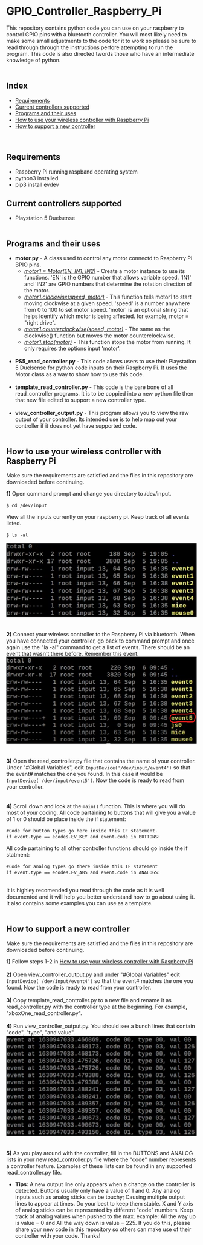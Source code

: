 # GPIO_Controller_Raspberry_Pi
This repository contains python code you can use on your raspberry to control GPIO pins with a bluetooth controller. You will most likely need to make some small adjustments to the code for it to work so please be sure to read through through the instructions perfore attempting to run the program. This code is also directed twords those who have an intermediate knowledge of python. 
<br><br>
## Index
* [Requirements](#requirements)
* [Current controllers supported](#current-controllers-supported)
* [Programs and their uses](#programs-and-their-uses)
* [How to use your wireless controller with Raspberry Pi](#how-to-use-your-wireless-controller-with-raspberry-pi)
* [How to support a new controller](#how-to-support-a-new-controller)
<br>

## Requirements
* Raspberry Pi running raspband operating system
* python3 installed
* pip3 install evdev

## Current controllers supported
* Playstation 5 Duelsense<br><br>

## Programs and their uses
* <b>motor.py</b> - A class used to control any motor connectd to Raspberry Pi BPIO pins.
  * <ins><i>motor1 = Motor(EN, IN1, IN2)</i></ins> - Create a motor instance to use its functions. 'EN' is the GPIO number that allows variable speed. 'IN1' and 'IN2' are GPIO numbers that determine the rotation direction of the motor. 
  * <ins><i>motor1.clockwise(speed, motor)</i></ins> - This function tells motor1 to start moving clockwise at a given speed. 'speed' is a number anywhere from 0 to 100 to set motor speed. 'motor' is an optional string that helps identify which motor is being affected. for example, motor = "right drive".
  * <ins><i>motor1.counterclockwise(speed, motor)</i></ins> - The same as the clockwise() function but moves the motor counterclockwise. 
  * <ins><i>motor1.stop(motor)</i></ins> - This function stops the motor from running. It only requires the options input 'motor'.<br><br>
* <b>PS5_read_controller.py</b> - This code allows users to use their Playstation 5 Duelsense for python code inputs on their Raspberry Pi. It uses the Motor class as a way to show how to use this code.<br><br>
* <b>template_read_controller.py</b> - This code is the bare bone of all read_controller programs. It is to be coppied into a new python file then that new file edited to support a new controller type.<br><br>
* <b>view_controller_output.py</b> - This program allows you to view the raw output of your controller. Its intended use is to help map out your controller if it does not yet have supported code.<br><br>

## How to use your wireless controller with Raspberry Pi
Make sure the requirements are satisfied and the files in this repository are downloaded before continuing.

<b>1)</b> Open command prompt and change you directory to /dev/input.
```
$ cd /dev/input
```
View all the inputs currently on your raspberry pi. Keep track of all events listed.
```
$ ls -al
```
![First event call](/images/events1.png)
<br><br><br>
<b>2)</b> Connect your wireless controller to the Raspberry Pi via bluetooth. When you have connected your controller, go back to command prompt and once again use the "la -al" command to get a list of events. There should be an event that wasn't there before. Remember this event.
![Second event call](/images/events2.png)
<br><br><br>
<b>3)</b> Open the read_controller.py file that contains the name of your controller. Under "#Global Variables", edit `InputDevice('/dev/input/event4')` so that the event# matches the one you found. In this case it would be `InputDevice('/dev/input/event5')`. Now the code is ready to read from your controller.
<br><br><br>
<b>4)</b> Scroll down and look at the `main()` function. This is where you will do most of your coding. All code partaining to buttons that will give you a value of 1 or 0 should be place inside the if statement:
```
#Code for button types go here inside this IF statement.
if event.type == ecodes.EV_KEY and event.code in BUTTONS:
```
All code partaining to all other controller functions should go inside the if statment:
```
#Code for analog types go there inside this IF statement
if event.type == ecodes.EV_ABS and event.code in ANALOGS:
```
<br>
It is highley recomended you read through the code as it is well documented and it will help you better understand how to go about using it. It also contains some examples you can use as a template.<br><br>

## How to support a new controller
Make sure the requirements are satisfied and the files in this repository are downloaded before continuing.

<b>1)</b> Follow steps 1-2 in [How to use your wireless controller with Raspberry Pi](#how-to-use-your-wireless-controller-with-raspberry-pi)<br><br>
<b>2)</b> Open view_controller_output.py and under "#Global Variables" edit `InputDevice('/dev/input/event4')` so that the event# matches the one you found. Now the code is ready to read from your controller.<br><br>
<b>3)</b> Copy template_read_controller.py to a new file and rename it as read_controller.py with the controller type at the beginning. For example, "xboxOne_read_controller.py".<br><br>
<b>4)</b> Run view_controller_output.py. You should see a bunch lines that contain "code", "type", "and value".
![Example of view_controller_output.py running](/images/output.png)
<br><br><br>
<b>5)</b> As you play around with the controller, fill in the BUTTONS and ANALOG lists in your new read_controller.py file where the "code" number represents a controller feature. Examples of these lists can be found in any supported read_controller.py file.
  * <b>Tips:</b> A new output line only appears when a change on the controller is detected. Buttons usually only have a value of 1 and 0. Any analog inputs such as analog sticks can be touchy; Causing multiple output lines to appear at times. Do your best to keep them stable. X and Y axis of analog sticks can be represented by different "code" numbers. Keep track of analog values when pushed to the max. example: All the way up is value = 0 and All the way down is value = 225.
If you do this, please share your new code in this repository so others can make use of their controller with your code. Thanks!
